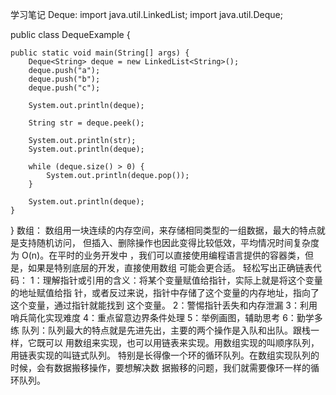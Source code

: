 学习笔记
Deque:
import java.util.LinkedList;
import java.util.Deque;

public class DequeExample {

    public static void main(String[] args) {
        Deque<String> deque = new LinkedList<String>();
        deque.push("a");
        deque.push("b");
        deque.push("c");

        System.out.println(deque);

        String str = deque.peek();

        System.out.println(str);
        System.out.println(deque);

        while (deque.size() > 0) {
            System.out.println(deque.pop());
        }

        System.out.println(deque);
    }
}
数组：
    数组用一块连续的内存空间，来存储相同类型的一组数据，最大的特点就是支持随机访问，
但插入、删除操作也因此变得比较低效，平均情况时间复杂度为 O(n)。在平时的业务开发中
，我们可以直接使用编程语言提供的容器类，但是，如果是特别底层的开发，直接使用数组
可能会更合适。
轻松写出正确链表代码：
    1：理解指针或引用的含义：将某个变量赋值给指针，实际上就是将这个变量的地址赋值给指
针，或者反过来说，指针中存储了这个变量的内存地址，指向了这个变量，通过指针就能找到
这个变量。
    2：警惕指针丢失和内存泄漏
    3：利用哨兵简化实现难度
    4：重点留意边界条件处理
    5：举例画图，辅助思考
    6：勤学多练
 队列：队列最大的特点就是先进先出，主要的两个操作是入队和出队。跟栈一样，它既可以
用数组来实现，也可以用链表来实现。用数组实现的叫顺序队列，用链表实现的叫链式队列。
特别是长得像一个环的循环队列。在数组实现队列的时候，会有数据搬移操作，要想解决数
据搬移的问题，我们就需要像环一样的循环队列。
  

